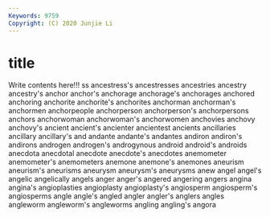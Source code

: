 ```yaml
---
Keywords: 9759
Copyright: (C) 2020 Junjie Li
---
```


# title

Write contents here!!!
ss 
ancestress's
ancestresses 
ancestries 
ancestry 
ancestry's 
anchor 
anchor's 
anchorage 
anchorage's 
anchorages 
anchored
anchoring 
anchorite 
anchorite's 
anchorites 
anchorman 
anchorman's 
anchormen 
anchorpeople 
anchorperson 
anchorperson's
anchorpersons 
anchors 
anchorwoman 
anchorwoman's 
anchorwomen 
anchovies 
anchovy 
anchovy's 
ancient 
ancient's
ancienter 
ancientest 
ancients 
ancillaries 
ancillary 
ancillary's 
and 
andante 
andante's 
andantes
andiron 
andiron's 
andirons 
androgen 
androgen's 
androgynous 
android 
android's 
androids 
anecdota
anecdotal 
anecdote 
anecdote's 
anecdotes 
anemometer 
anemometer's 
anemometers 
anemone 
anemone's 
anemones
aneurism 
aneurism's 
aneurisms 
aneurysm 
aneurysm's 
aneurysms 
anew 
angel 
angel's 
angelic
angelically 
angels 
anger 
anger's 
angered 
angering 
angers 
angina 
angina's 
angioplasties
angioplasty 
angioplasty's 
angiosperm 
angiosperm's 
angiosperms 
angle 
angle's 
angled 
angler 
angler's
anglers 
angles 
angleworm 
angleworm's 
angleworms 
angling 
angling's 
angora 
